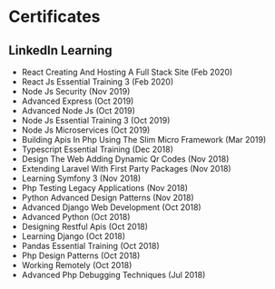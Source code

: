 # Certificates

## LinkedIn Learning

- React Creating And Hosting A Full Stack Site (Feb 2020)
- React Js Essential Training 3 (Feb 2020)
- Node Js Security (Nov 2019)
- Advanced Express (Oct 2019)
- Advanced Node Js (Oct 2019)
- Node Js Essential Training 3 (Oct 2019)
- Node Js Microservices (Oct 2019)
- Building Apis In Php Using The Slim Micro Framework (Mar 2019)
- Typescript Essential Training (Dec 2018)
- Design The Web Adding Dynamic Qr Codes (Nov 2018)
- Extending Laravel With First Party Packages (Nov 2018)
- Learning Symfony 3 (Nov 2018)
- Php Testing Legacy Applications (Nov 2018)
- Python Advanced Design Patterns (Nov 2018)
- Advanced Django Web Development (Oct 2018)
- Advanced Python (Oct 2018)
- Designing Restful Apis (Oct 2018)
- Learning Django (Oct 2018)
- Pandas Essential Training (Oct 2018)
- Php Design Patterns (Oct 2018)
- Working Remotely (Oct 2018)
- Advanced Php Debugging Techniques (Jul 2018)
